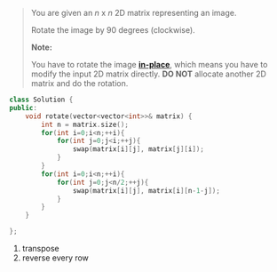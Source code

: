 > You are given an *n* x *n* 2D matrix representing an image.
>
> Rotate the image by 90 degrees (clockwise).
>
> **Note:**
>
> You have to rotate the image [**in-place**](https://en.wikipedia.org/wiki/In-place_algorithm), which means you have to modify the input 2D matrix directly. **DO NOT** allocate another 2D matrix and do the rotation.



```cpp
class Solution {
public:
    void rotate(vector<vector<int>>& matrix) {
        int n = matrix.size();
        for(int i=0;i<n;++i){
            for(int j=0;j<i;++j){
                swap(matrix[i][j], matrix[j][i]);
            }
        }
        for(int i=0;i<n;++i){
            for(int j=0;j<n/2;++j){
                swap(matrix[i][j], matrix[i][n-1-j]);
            }
        }
    }

};
```

1. transpose
2. reverse every row